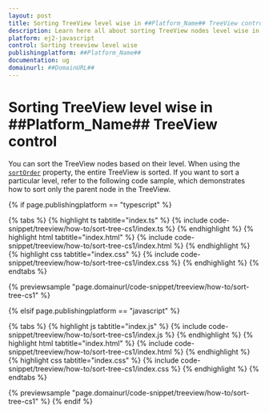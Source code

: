```yaml
---
layout: post
title: Sorting TreeView level wise in ##Platform_Name## TreeView control | Syncfusion
description: Learn here all about sorting TreeView nodes level wise in Syncfusion ##Platform_Name## TreeView control of Syncfusion Essential JS 2 and more.
platform: ej2-javascript
control: Sorting treeview level wise
publishingplatform: ##Platform_Name##
documentation: ug
domainurl: ##DomainURL##
---
```


# Sorting TreeView level wise in ##Platform_Name## TreeView control

You can sort the TreeView nodes based on their level. When using the [`sortOrder`](../../api/treeview#sortorder) property, the entire TreeView is sorted. If you want to sort a particular level, refer to the following code sample, which demonstrates how to sort only the parent node in the TreeView.

{% if page.publishingplatform == "typescript" %}

 {% tabs %}
{% highlight ts tabtitle="index.ts" %}
{% include code-snippet/treeview/how-to/sort-tree-cs1/index.ts %}
{% endhighlight %}
{% highlight html tabtitle="index.html" %}
{% include code-snippet/treeview/how-to/sort-tree-cs1/index.html %}
{% endhighlight %}
{% highlight css tabtitle="index.css" %}
{% include code-snippet/treeview/how-to/sort-tree-cs1/index.css %}
{% endhighlight %}
{% endtabs %}

{% previewsample "page.domainurl/code-snippet/treeview/how-to/sort-tree-cs1" %}

{% elsif page.publishingplatform == "javascript" %}

{% tabs %}
{% highlight js tabtitle="index.js" %}
{% include code-snippet/treeview/how-to/sort-tree-cs1/index.js %}
{% endhighlight %}
{% highlight html tabtitle="index.html" %}
{% include code-snippet/treeview/how-to/sort-tree-cs1/index.html %}
{% endhighlight %}
{% highlight css tabtitle="index.css" %}
{% include code-snippet/treeview/how-to/sort-tree-cs1/index.css %}
{% endhighlight %}
{% endtabs %}

{% previewsample "page.domainurl/code-snippet/treeview/how-to/sort-tree-cs1" %}
{% endif %}